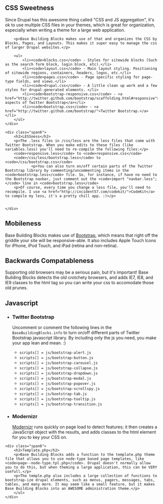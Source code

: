 <div class="row-fluid">
  <div class="span6">
		<h2>CSS Sweetness</h2>
		<p>Since Drupal has this awesome thing called "CSS and JS aggregation", it's ok to use multiple CSS files in your themes, which is great for organization, especially when writing a theme for a large web application.</p>
		
		<p>Base Building Blocks makes use of that and organizes the CSS by Blocks, Pages, and Layouts. This makes it super easy to manage the css of larger Drupal websites.</p>
		
		<ul>
			<li><code>blocks.css</code> - Styles for sitewide blocks (Such as the search form block, login block, etc).</li>
			<li><code>layout.css</code> - Main layout styling. Positioning of sitewide regions, containers, headers, logos, etc.</li>
			<li><code>pages.css</code> - Page specific styling for page-type fields, and views.</li>
			<li><code>drupal.css</code> - A little clean up work and a few styles for drupal-generated elements. </li>
			<li><code>bootstrap-responsive.css</code> - <a href="http://twitter.github.com/bootstrap/scaffolding.html#responsive">Responsive aspects of Twitter Bootstrap</a></li>
			<li><code>bootstrap.css</code> - <a href="http://twitter.github.com/bootstrap/">Twitter Bootstrap.</a></li>
		</ul>
	</div>
	
	<div class="span6">
		<h2>LESSness</h2>
		<p>The .less files in /css/less are the less files that come with Twitter Bootstrap. When you make edits to these files (like variables.less) you'll need to re-compile the following files:</p>
		<code>responsive.less</code> to <code>responsive.css</code>
		<code>/css/less/bootstrap.less</code> to <code>/css/bootstrap.css</code>
                <p>You can also turn on/off certain parts of the Twitter Bootstrap library by commenting/uncommenting items in the <code>bootstrap.less</code> file. So, for instance, if have no need to the Bootstrap navbar, just comment out the <code>import "navbar.less";</code> line in <code>bootstrap.less</code>
		<p>Of course, every time you change a less file, you'll need to recompile. I use <a href="http://incident57.com/codekit/">CodeKit</a> to compile my less, it's a pretty chill app. :)</p>

		
	</div>
</div>

<div class="row-fluid">
	<div class="span6">
		<h2>Mobileness</h2>
		<p>Base Building Blocks makes use of <a href="http://twitter.github.com/bootstrap/">Bootstrap</a>, which means that right off the griddle your site will be responsive-able. It also includes Apple Touch Icons for iPhone, iPod Touch, and iPad (retina and non-retina).</p>
	</div>
	<div class="span6">
		<h2>Backwards Compatableness</h2>
		<p>Supporting old browsers may be a serious pain, but it's important! Base Building Blocks detects the old crotchety browsers, and adds IE7, IE8, and IE9 classes to the html tag so you can write your css to accomodate those old prunes.
	</div>
</div>

<div class="row-fluid">
	<div class="span6">
		<h2>Javascript</h2>
		<ul>
			<li>
				<h3>Twitter Bootstrap</h3>
				<p>Uncomment or comment the following lines in the <code>BaseBuildingBlocks.info</code> to turn on/off different parts of Twitter Bootstrap javascript library. By including only the js you need, you make your app lean and mean. :)</p>
				<ul>
					<li><code>scripts[] = js/bootstrap-alert.js</code></li>
					<li><code>scripts[] = js/bootstrap-button.js</code></li>
					<li><code>scripts[] = js/bootstrap-carousel.js</code></li>
					<li><code>scripts[] = js/bootstrap-collapse.js</code></li>
					<li><code>scripts[] = js/bootstrap-dropdown.js</code></li>
					<li><code>scripts[] = js/bootstrap-modal.js</code></li>
					<li><code>scripts[] = js/bootstrap-popover.js</code></li>
					<li><code>scripts[] = js/bootstrap-scrollspy.js</code></li>
					<li><code>scripts[] = js/bootstrap-tab.js</code></li>
					<li><code>scripts[] = js/bootstrap-tooltip.js</code></li>
					<li><code>scripts[] = js/bootstrap-transition.js</code></li>
				</ul>
			</li>
			<li>
				<h3>Modernizr</h3>
				<p><a href="http://modernizr.com/">Modernizr</a> runs quickly on page load to detect features; it then creates a JavaScript object with the results, and adds classes to the html element for you to key your CSS on. </p>
			</li>
		</ul>
	</div>
	
	<div class="span6">
		<h2>Template.php</h2>
		<p>Base Building Blocks adds a function to the template.php theme file that allows you to use node-type based page templates, like <code>page--node-type.tpl.php</code>. Drupal doesn't normally allow you to do this, but when theming a large application, this can be VERY usefull.</p>
		<p>The temple.php also includes a large collection of functions to bootstrap-ize drupal elements, such as menus, pagers, messages, tabs, tables, and many more. It may seem like a small feature, but it makes Base Building Blocks into an AWESOME administration theme.</p>
		</ul>
	</div>
</div>